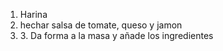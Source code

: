 
<ol>
<li> Harina</li>
  <li> hechar salsa de tomate, queso y jamon</li>
  <li>3. Da forma a la masa y añade los ingredientes</li> 
</ol>


